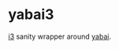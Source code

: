 # yabai3

[i3](https://github.com/i3/i3) sanity wrapper around [yabai](https://github.com/koekeishiya/yabai).
